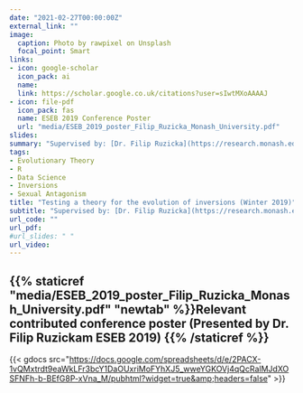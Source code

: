 ```yaml
---
date: "2021-02-27T00:00:00Z"
external_link: ""
image:
  caption: Photo by rawpixel on Unsplash
  focal_point: Smart
links:
- icon: google-scholar
  icon_pack: ai
  name: 
  link: https://scholar.google.co.uk/citations?user=sIwtMXoAAAAJ
- icon: file-pdf
  icon_pack: fas
  name: ESEB 2019 Conference Poster
  url: "media/ESEB_2019_poster_Filip_Ruzicka_Monash_University.pdf" 
slides: 
summary: "Supervised by: [Dr. Filip Ruzicka](https://research.monash.edu/en/persons/filip-ruzicka) and [Dr. Tim Connallon](https://connallonresearch.wordpress.com/). A short winter vacation project investigating the relationship between the location of inversions and sexually anatogistic genes"
tags:
- Evolutionary Theory
- R
- Data Science
- Inversions
- Sexual Antagonism 
title: "Testing a theory for the evolution of inversions (Winter 2019)"
subtitle: "Supervised by: [Dr. Filip Ruzicka](https://research.monash.edu/en/persons/filip-ruzicka) and [Dr. Tim Connallon](https://connallonresearch.wordpress.com/)"
url_code: ""
url_pdf: 
#url_slides: " "
url_video: 
---
```


## {{% staticref "media/ESEB_2019_poster_Filip_Ruzicka_Monash_University.pdf" "newtab" %}}Relevant contributed conference poster (Presented by Dr. Filip Ruzickam ESEB 2019) {{% /staticref %}}

{{< gdocs src="https://docs.google.com/spreadsheets/d/e/2PACX-1vQMxtrdt9eaWkLFr3bcY1DaOUxriMoFYhXJ5_wweYGKOVj4qQcRalMJdXOSFNFh-b-BEfG8P-xVna_M/pubhtml?widget=true&amp;headers=false" >}}


